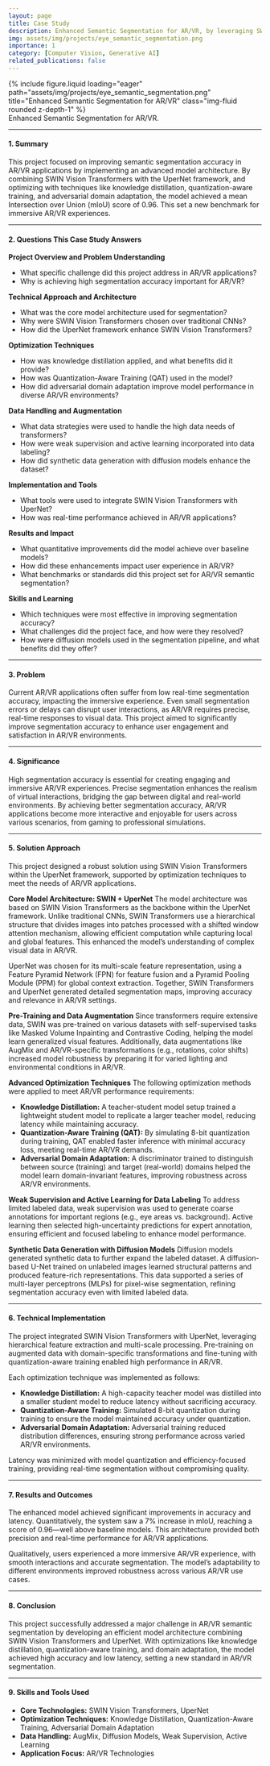 ```yaml
---
layout: page
title: Case Study
description: Enhanced Semantic Segmentation for AR/VR, by leveraging SWIN vision transformers, knowledge distillation, and domain adaptation.
img: assets/img/projects/eye_semantic_segmentation.png
importance: 1
category: [Computer Vision, Generative AI]
related_publications: false
---
```


<!-- ### **Case Study: Advanced AI-Driven Pathology for Enhanced Cancer Detection and Tumor Localization** -->

<div class="row justify-content-sm-center">
  <div class="col-sm-8 mt-3 mt-md-0">
    {% include figure.liquid loading="eager" path="assets/img/projects/eye_semantic_segmentation.png" title="Enhanced Semantic Segmentation for AR/VR" class="img-fluid rounded z-depth-1" %}
  </div>
</div>
<div class="caption">
    Enhanced Semantic Segmentation for AR/VR.
</div>

---

#### **1. Summary**

This project focused on improving semantic segmentation accuracy in AR/VR applications by implementing an advanced model architecture. By combining SWIN Vision Transformers with the UperNet framework, and optimizing with techniques like knowledge distillation, quantization-aware training, and adversarial domain adaptation, the model achieved a mean Intersection over Union (mIoU) score of 0.96. This set a new benchmark for immersive AR/VR experiences.

---

#### **2. Questions This Case Study Answers**

**Project Overview and Problem Understanding**
- What specific challenge did this project address in AR/VR applications?
- Why is achieving high segmentation accuracy important for AR/VR?

**Technical Approach and Architecture**
- What was the core model architecture used for segmentation?
- Why were SWIN Vision Transformers chosen over traditional CNNs?
- How did the UperNet framework enhance SWIN Vision Transformers?

**Optimization Techniques**
- How was knowledge distillation applied, and what benefits did it provide?
- How was Quantization-Aware Training (QAT) used in the model?
- How did adversarial domain adaptation improve model performance in diverse AR/VR environments?

**Data Handling and Augmentation**
- What data strategies were used to handle the high data needs of transformers?
- How were weak supervision and active learning incorporated into data labeling?
- How did synthetic data generation with diffusion models enhance the dataset?

**Implementation and Tools**
- What tools were used to integrate SWIN Vision Transformers with UperNet?
- How was real-time performance achieved in AR/VR applications?

**Results and Impact**
- What quantitative improvements did the model achieve over baseline models?
- How did these enhancements impact user experience in AR/VR?
- What benchmarks or standards did this project set for AR/VR semantic segmentation?

**Skills and Learning**
- Which techniques were most effective in improving segmentation accuracy?
- What challenges did the project face, and how were they resolved?
- How were diffusion models used in the segmentation pipeline, and what benefits did they offer?

---

#### **3. Problem**

Current AR/VR applications often suffer from low real-time segmentation accuracy, impacting the immersive experience. Even small segmentation errors or delays can disrupt user interactions, as AR/VR requires precise, real-time responses to visual data. This project aimed to significantly improve segmentation accuracy to enhance user engagement and satisfaction in AR/VR environments.

---

#### **4. Significance**

High segmentation accuracy is essential for creating engaging and immersive AR/VR experiences. Precise segmentation enhances the realism of virtual interactions, bridging the gap between digital and real-world environments. By achieving better segmentation accuracy, AR/VR applications become more interactive and enjoyable for users across various scenarios, from gaming to professional simulations.

---

#### **5. Solution Approach**

This project designed a robust solution using SWIN Vision Transformers within the UperNet framework, supported by optimization techniques to meet the needs of AR/VR applications.

**Core Model Architecture: SWIN + UperNet**
The model architecture was based on SWIN Vision Transformers as the backbone within the UperNet framework. Unlike traditional CNNs, SWIN Transformers use a hierarchical structure that divides images into patches processed with a shifted window attention mechanism, allowing efficient computation while capturing local and global features. This enhanced the model’s understanding of complex visual data in AR/VR.

UperNet was chosen for its multi-scale feature representation, using a Feature Pyramid Network (FPN) for feature fusion and a Pyramid Pooling Module (PPM) for global context extraction. Together, SWIN Transformers and UperNet generated detailed segmentation maps, improving accuracy and relevance in AR/VR settings.

**Pre-Training and Data Augmentation**
Since transformers require extensive data, SWIN was pre-trained on various datasets with self-supervised tasks like Masked Volume Inpainting and Contrastive Coding, helping the model learn generalized visual features. Additionally, data augmentations like AugMix and AR/VR-specific transformations (e.g., rotations, color shifts) increased model robustness by preparing it for varied lighting and environmental conditions in AR/VR.

**Advanced Optimization Techniques**
The following optimization methods were applied to meet AR/VR performance requirements:

- **Knowledge Distillation:** A teacher-student model setup trained a lightweight student model to replicate a larger teacher model, reducing latency while maintaining accuracy.
- **Quantization-Aware Training (QAT):** By simulating 8-bit quantization during training, QAT enabled faster inference with minimal accuracy loss, meeting real-time AR/VR demands.
- **Adversarial Domain Adaptation:** A discriminator trained to distinguish between source (training) and target (real-world) domains helped the model learn domain-invariant features, improving robustness across AR/VR environments.

**Weak Supervision and Active Learning for Data Labeling**
To address limited labeled data, weak supervision was used to generate coarse annotations for important regions (e.g., eye areas vs. background). Active learning then selected high-uncertainty predictions for expert annotation, ensuring efficient and focused labeling to enhance model performance.

**Synthetic Data Generation with Diffusion Models**
Diffusion models generated synthetic data to further expand the labeled dataset. A diffusion-based U-Net trained on unlabeled images learned structural patterns and produced feature-rich representations. This data supported a series of multi-layer perceptrons (MLPs) for pixel-wise segmentation, refining segmentation accuracy even with limited labeled data.

---

#### **6. Technical Implementation**

The project integrated SWIN Vision Transformers with UperNet, leveraging hierarchical feature extraction and multi-scale processing. Pre-training on augmented data with domain-specific transformations and fine-tuning with quantization-aware training enabled high performance in AR/VR.

Each optimization technique was implemented as follows:

- **Knowledge Distillation:** A high-capacity teacher model was distilled into a smaller student model to reduce latency without sacrificing accuracy.
- **Quantization-Aware Training:** Simulated 8-bit quantization during training to ensure the model maintained accuracy under quantization.
- **Adversarial Domain Adaptation:** Adversarial training reduced distribution differences, ensuring strong performance across varied AR/VR environments.

Latency was minimized with model quantization and efficiency-focused training, providing real-time segmentation without compromising quality.

---

#### **7. Results and Outcomes**

The enhanced model achieved significant improvements in accuracy and latency. Quantitatively, the system saw a 7% increase in mIoU, reaching a score of 0.96—well above baseline models. This architecture provided both precision and real-time performance for AR/VR applications.

Qualitatively, users experienced a more immersive AR/VR experience, with smooth interactions and accurate segmentation. The model’s adaptability to different environments improved robustness across various AR/VR use cases.

---

#### **8. Conclusion**

This project successfully addressed a major challenge in AR/VR semantic segmentation by developing an efficient model architecture combining SWIN Vision Transformers and UperNet. With optimizations like knowledge distillation, quantization-aware training, and domain adaptation, the model achieved high accuracy and low latency, setting a new standard in AR/VR segmentation.

---

#### **9. Skills and Tools Used**

- **Core Technologies:** SWIN Vision Transformers, UperNet
- **Optimization Techniques:** Knowledge Distillation, Quantization-Aware Training, Adversarial Domain Adaptation
- **Data Handling:** AugMix, Diffusion Models, Weak Supervision, Active Learning
- **Application Focus:** AR/VR Technologies


